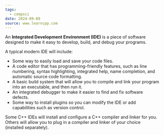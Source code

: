```yaml
---
tags:
  - compsci
date: 2024-09-09
source: www.learncpp.com
---
```

An **Integrated Development Environment (IDE)** is a piece of software designed to make it easy to develop, build, and debug your programs.

A typical modern IDE will include:

- Some way to easily load and save your code files.
- A code editor that has programming-friendly features, such as line numbering, syntax highlighting, integrated help, name completion, and automatic source code formatting.
- A basic build system that will allow you to compile and link your program into an executable, and then run it.
- An integrated debugger to make it easier to find and fix software defects.
- Some way to install plugins so you can modify the IDE or add capabilities such as version control.

Some C++ IDEs will install and configure a C++ compiler and linker for you. Others will allow you to plug in a compiler and linker of your choice (installed separately).